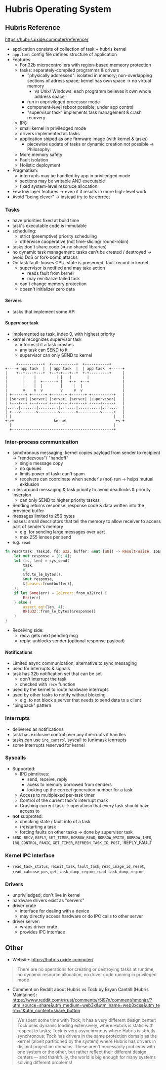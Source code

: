 # Hubris Operating System

## Hubris Reference

<https://hubris.oxide.computer/reference/>

- application consists of collection of task + hubris kernel
- `app.toml` config file defines structure of application
- Features:
  - For 32b microcontrollers with region-based memeory protection
  - tasks: separately-compiled programms & drivers
    - "physically addressed": isolated in memory; non-overlapping sections of adress space; kernel has own space
      -> no virtual memory
      - vs Unix/ Windows: each programm believes it own whole address space
    - run in unprivileged processor mode
    - component-level reboot possible; under app control
    - "supervisor task" implements task management & crash recovery
  - IPC
  - small kernel in priviledged mode
  - drivers implemented as tasks
  - application shiped as one firmware image (with kernel & tasks)
    - piecewise update of tasks or dynamic creation not possible
-> Philosophy:
  - More memory safety
  - Fault isolation
  - Holistic deployment
- Pragmatism:
  - interrupts may be handled by app in priviledged mode
  - sections may be writable AND executable
  - fixed system-level resoruce allocation
- Few low layer features -> even if it results in more high-level work
- Avoid "being clever" -> instead try to be correct

### Tasks

- have priorities fixed at build time
- task's executable code is immutable
- scheduling:
  - strict (preemptive) priority scheduling
  - otherwise cooperative (not time-slicing/ round-robin)
- tasks don't share code (=> no shared libraries)
- no dynamic task management: tasks can't be created / destroyed
  -> avoid DoS or fork-bomb attacks
- On task fault: looses CPU, state is preserved, fault record in kernel
  - supervisor is notified and may take action
    - reads fault from kernel
    - may reinitialize failed task
  - can't change memory protection
  - doesn't initialize/ zero data

#### Servers

- tasks that implement some API

#### Supervisor task

- implemented as task, index 0, with highest priority
- kernel recognizes supervisor task
  - informs it if a task crashes
  - any task can SEND to it
  - supervisor can only SEND to kernel
```
     +-----------+  +-----------+  +-----------+
+----+ app task  |  | app task  |  | app task  +-----+
|    +--+----+---+  +--+-+---+--+  +-+---------+     |
|       |    |         | |   |       |               |
|       |    |  +------+ |   +-+  +--+               |
|       |    |  |        |     |  |                  |
|       v    v  v        v     v  v                  |
| +------+ +------+ +------+ +------+ +----------+   |
| |server| |server| |server| |server| |supervisor|   |
| +---+--+ +--+---+ +---+--+ +--+---+ +----+-----+   |
|.....|.......|.........|.......|..........|.......  |
| +---v-------v---------v-------v----------v-----+   |
| |                                              |   |
+->+                  kernel                      +<-+
  |                                              |
  +----------------------------------------------+
```

### Inter-process communication

- synchronous messaging; kernel copies payload from sender to recipient -> "rendezvous"/ "handoff"
    - single message copy
    - no queues
    - limits power of task: can't spam
    - receivers can coordinate when sender's (not) run -> helps mutual exklusion
- rules around messaging & task priority to avoid deadlocks & priority inversion
   - can only SEND to higher priority taskss
- Sending returns response: response code & data written into the provided buffer
- messages limited to 256 bytes
- leases: small descriptors that tell the memory to allow receiver to access part of sender's memory
  - e.g. for sending large messages over uart
  - max 255 lenses per send
- e.g. `read`:

```rust
fn read(task: TaskId, fd: u32, buffer: &mut [u8]) -> Result<usize, IoError> {
    let mut response = [0; 4];
    let (rc, len) = sys_send(
        task,
        0,
        &fd.to_le_bytes(),
        &mut response,
        &[Lease::from(buffer)],
    );
    if let Some(err) = IoError::from_u32(rc) {
        Err(err)
    } else {
        assert_eq!(len, 4);
        Ok(u32::from_le_bytes(&response))
    }
}
```

- Receiving side:
  - recv: gets next pending msg
  - reply: unblocks sender (optional response payload)

#### Notifications

- Limited async communication; alternative to sync messaging
- used for interrupts & signals
- task has 32b notification set that can be set
  - don't interrupt the task
  - checked with `recv` function
- used by the kernel to route hardware interrupts
- used by other tasks to notify without blokcing
  - e.g. to not block a server that needs to send data to a client
- "pingback" pattern

### Interrupts

- delivered as notifications
- task has exclusive control over any itnerrupts it handles
- tasks can use `irq_control` syscall to (un)mask ienrrupts
- some interrupts reserved for kernel

### Syscalls

- Supported:
  - IPC pimriitves:
    - send, receive, reply
    - acess to memory borrowed from senders
    - looking up the correct generation number for a task
  - Access to multiplexed per-task timer
  - Control of the current task's interrupt mask
  - Crashing current task
  -> operatiosn that every task should have access to
- **not** supproted:
  - checking state / fault info of a task
  - (re)starting a task
  - forcing faults on other tasks
  -> done by supervisor task
- `SEND`, `RECV`, `REPLY`, `SET_TIMER`, `BORROW_READ`, `BORROW_WRITE`, `BORROW_INFO`, `IRQ_CONTROL`, `PANIC`, `GET_TIMER`, `REFRESH_TASK_ID`, `POST`, `REPLY_FAULT

### Kernel IPC Interface

- `read_task_status`, `reinit_task`, `fault_task`, `read_image_id`, `reset`, `read_caboose_pos`, `get_task_dump_region`, `read_task_dump_region`

### Drivers

- unpriviledged; don't live in kernel
- hardware drivers exist as "servers"
- driver crate
  - interface for dealing with a device
  - may directly access hardware or do IPC calls to other server
- driver server:
  - wraps driver crate
  - provides IPC interface

## Other

- Website: <https://hubris.oxide.computer/>
> There are no operations for creating or destroying tasks at runtime, no dynamic resource allocation, no driver code running in privileged mode

- Comment on Reddit about Hubris vs Tock by Bryan Cantrill (Hubris Maintainer): <https://www.reddit.com/r/rust/comments/r5l97n/comment/hmonirr/?utm_source=share&utm_medium=web3x&utm_name=web3xcss&utm_term=1&utm_content=share_button>
> We spent some time with Tock; it has a very different design center: Tock uses dynamic loading extensively, where Hubris is static with respect to tasks; Tock is very asynchronous where Hubris is strictly synchronous; Tock has drivers in the same protection domain as the kernel (albeit partitioned by the system) where Hubris has drivers in disjoint projection domains. These aren't necessarily problems with one system or the other, but rather reflect their different design centers -- and thankfully, the world is big enough for many systems solving different problems! 

